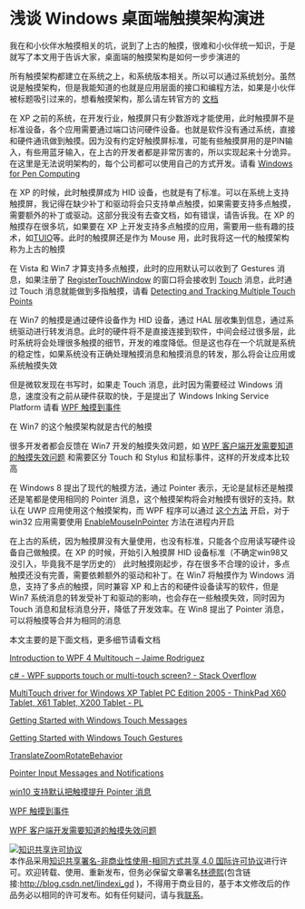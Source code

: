 # 浅谈 Windows 桌面端触摸架构演进

我在和小伙伴水触摸相关的坑，说到了上古的触摸，很难和小伙伴统一知识，于是就写了本文用于告诉大家，桌面端的触摸架构是如何一步步演进的

<!--more-->
<!-- CreateTime:2020/3/5 9:26:17 -->

<!-- csdn -->

所有触摸架构都建立在系统之上，和系统版本相关。所以可以通过系统划分。虽然说是触摸架构，但是我能知道的也就是应用层面的接口和编程方法，如果是小伙伴被标题吸引过来的，想看触摸架构，那么请左转官方的 [文档](https://docs.microsoft.com/en-us/windows/win32/wintouch/architectural-overview )

在 XP 之前的系统，在开发行业，触摸屏只有少数游戏才能使用，此时触摸屏不是标准设备，各个应用需要通过端口访问硬件设备。也就是软件没有通过系统，直接和硬件通讯做到触摸。因为没有约定好触摸屏标准，可能有些触摸屏用的是PIN输入，有些用蓝牙输入，在上古的开发者都是非常厉害的，所以实现起来十分诡异。在这里是无法说明架构的，每个公司都可以使用自己的方式开发。请看 [Windows for Pen Computing](https://en.wikipedia.org/wiki/Windows_for_Pen_Computing )

在 XP 的时候，此时触摸屏成为 HID 设备，也就是有了标准。可以在系统上支持触摸屏，我记得在缺少补丁和驱动将会只支持单点触摸，如果需要支持多点触摸，需要额外的补丁或驱动。这部分我没有去查文档，如有错误，请告诉我。在 XP 的触摸存在很多坑，如果要在 XP 上开发支持多点触摸的应用，需要用一些有趣的技术，如[TUIO](http://www.tuio.org/ )等。此时的触摸屏还是作为 Mouse 用，此时我将这一代的触摸架构称为上古的触摸

在 Vista 和 Win7 才算支持多点触摸，此时的应用默认可以收到了 Gestures 消息，如果注册了 [RegisterTouchWindow](https://docs.microsoft.com/en-us/windows/win32/api/winuser/nf-winuser-registertouchwindow ) 的窗口将会接收到 [Touch](https://docs.microsoft.com/en-us/windows/win32/wintouch/getting-started-with-multi-touch-messages ) 消息，此时通过 Touch 消息就能做到多指触摸，请看 [Detecting and Tracking Multiple Touch Points](https://docs.microsoft.com/en-us/windows/win32/wintouch/detecting-and-tracking-multiple-touch-points )

在 Win7 的触摸是通过硬件设备作为 HID 设备，通过 HAL 层收集到信息，通过系统驱动进行转发消息。此时的硬件将不是直接连接到软件，中间会经过很多层，此时系统将会处理很多触摸的细节，开发的难度降低。但是这也存在一个坑就是系统的稳定性，如果系统没有正确处理触摸消息和触摸消息的转发，那么将会让应用或系统触摸失效

但是微软发现在书写时，如果走 Touch 消息，此时因为需要经过 Windows 消息，速度没有之前从硬件获取的快，于是提出了 Windows Inking Service Platform 请看 [WPF 触摸到事件](https://blog.lindexi.com/post/WPF-%E8%A7%A6%E6%91%B8%E5%88%B0%E4%BA%8B%E4%BB%B6.html )

在 Win7 的这个触摸架构就是古代的触摸

很多开发者都会反馈在 Win7 开发的触摸失效问题，如 [WPF 客户端开发需要知道的触摸失效问题](https://blog.lindexi.com/post/WPF-%E5%AE%A2%E6%88%B7%E7%AB%AF%E5%BC%80%E5%8F%91%E9%9C%80%E8%A6%81%E7%9F%A5%E9%81%93%E7%9A%84%E8%A7%A6%E6%91%B8%E5%A4%B1%E6%95%88%E9%97%AE%E9%A2%98.html) 和需要区分 Touch 和 Stylus 和鼠标事件，这样的开发成本比较高

在 Windows 8 提出了现代的触摸方法，通过 Pointer 表示，无论是鼠标还是触摸还是笔都是使用相同的 Pointer 消息，这个触摸架构将会对触摸有很好的支持。默认在 UWP 应用使用这个触摸架构，而 WPF 程序可以通过 [这个方法](https://blog.lindexi.com/post/win10-%E6%94%AF%E6%8C%81%E9%BB%98%E8%AE%A4%E6%8A%8A%E8%A7%A6%E6%91%B8%E6%8F%90%E5%8D%87-Pointer-%E6%B6%88%E6%81%AF.html ) 开启，对于 win32 应用需要使用 [EnableMouseInPointer](https://docs.microsoft.com/en-us/windows/win32/api/winuser/nf-winuser-enablemouseinpointer ) 方法在进程内开启

在上古的系统，因为触摸屏没有大量使用，也没有标准，只能各个应用读写硬件设备自己做触摸。在 XP 的时候，开始引入触摸屏 HID 设备标准（不确定win98又没引入，毕竟我不是学历史的） 此时触摸刚起步，存在很多不合理的设计，多点触摸还没有完善，需要依赖额外的驱动和补丁。在 Win7 将触摸作为 Windows 消息，支持了多点的触摸，同时兼容 XP 和上古的和硬件设备读写的软件，但是 Win7 系统消息的转发受补丁和驱动的影响，也会存在一些触摸失效，同时因为 Touch 消息和鼠标消息分开，降低了开发效率。在 Win8 提出了 Pointer 消息，可以将触摸等合并为相同的消息

本文主要的是下面文档，更多细节请看文档

[Introduction to WPF 4 Multitouch – Jaime Rodriguez](https://blogs.msdn.microsoft.com/jaimer/2009/11/04/introduction-to-wpf-4-multitouch/ )

[c# - WPF supports touch or multi-touch screen? - Stack Overflow](https://stackoverflow.com/questions/1254616/wpf-supports-touch-or-multi-touch-screen )

[MultiTouch driver for Windows XP Tablet PC Edition 2005 - ThinkPad X60 Tablet, X61 Tablet, X200 Tablet - PL](https://support.lenovo.com/pl/en/downloads/migr-67061 )

[Getting Started with Windows Touch Messages](https://docs.microsoft.com/en-us/windows/win32/wintouch/getting-started-with-multi-touch-messages )

[Getting Started with Windows Touch Gestures](https://docs.microsoft.com/en-us/windows/win32/wintouch/getting-started-with-multi-touch-gestures )

[TranslateZoomRotateBehavior](https://docs.microsoft.com/en-us/previous-versions/visualstudio/design-tools/expression-studio-4/ff723978(v=expression.40)?redirectedfrom=MSDN )

[Pointer Input Messages and Notifications](https://docs.microsoft.com/en-us/windows/win32/api/_inputmsg/ )

[win10 支持默认把触摸提升 Pointer 消息](https://blog.lindexi.com/post/win10-%E6%94%AF%E6%8C%81%E9%BB%98%E8%AE%A4%E6%8A%8A%E8%A7%A6%E6%91%B8%E6%8F%90%E5%8D%87-Pointer-%E6%B6%88%E6%81%AF.html )

[WPF 触摸到事件](https://blog.lindexi.com/post/WPF-%E8%A7%A6%E6%91%B8%E5%88%B0%E4%BA%8B%E4%BB%B6.html )

[WPF 客户端开发需要知道的触摸失效问题](https://blog.lindexi.com/post/WPF-%E5%AE%A2%E6%88%B7%E7%AB%AF%E5%BC%80%E5%8F%91%E9%9C%80%E8%A6%81%E7%9F%A5%E9%81%93%E7%9A%84%E8%A7%A6%E6%91%B8%E5%A4%B1%E6%95%88%E9%97%AE%E9%A2%98.html)

<a rel="license" href="http://creativecommons.org/licenses/by-nc-sa/4.0/"><img alt="知识共享许可协议" style="border-width:0" src="https://licensebuttons.net/l/by-nc-sa/4.0/88x31.png" /></a><br />本作品采用<a rel="license" href="http://creativecommons.org/licenses/by-nc-sa/4.0/">知识共享署名-非商业性使用-相同方式共享 4.0 国际许可协议</a>进行许可。欢迎转载、使用、重新发布，但务必保留文章署名[林德熙](http://blog.csdn.net/lindexi_gd)(包含链接:http://blog.csdn.net/lindexi_gd )，不得用于商业目的，基于本文修改后的作品务必以相同的许可发布。如有任何疑问，请与我[联系](mailto:lindexi_gd@163.com)。
